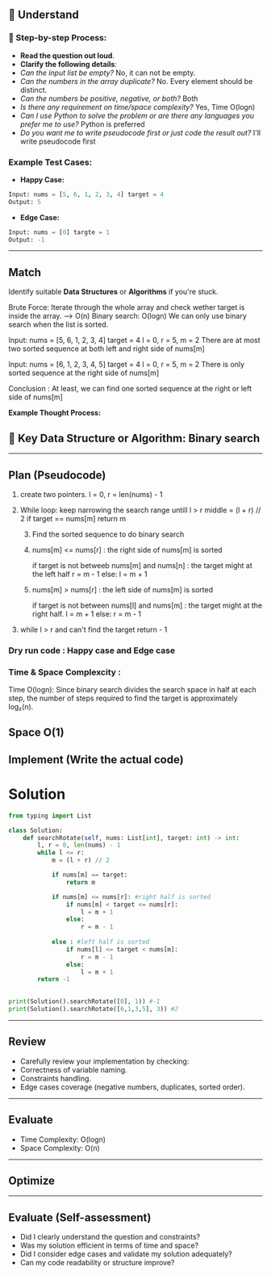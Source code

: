 ## 📖 Understand

### 📌 Step-by-step Process:

- **Read the question out loud**.
- **Clarify the following details**:
 - _Can the input list be empty?_ No, it can not be empty.
 - _Can the numbers in the array duplicate?_ No. Every element should be distinct.
 - _Can the numbers be positive, negative, or both?_ Both
 - _Is there any requirement on time/space complexity?_ Yes, Time O(logn) 
 - _Can I use Python to solve the problem or are there any languages you prefer me to use?_ Python is preferred
 - _Do you want me to write pseudocode first or just code the result out?_ I'll write pseudocode first

### Example Test Cases:

- **Happy Case:**
 ```python
 Input: nums = [5, 6, 1, 2, 3, 4] target = 4 
 Output: 5
 ```

- **Edge Case:**
 ```python
 Input: nums = [0] targte = 1
 Output: -1 
 ```

---

## Match

Identify suitable **Data Structures** or **Algorithms** if you're stuck.

Brute Force: Iterate through the whole array and check wether target is inside the array. --> O(n)
Binary search: O(logn) We can only use binary search when the list is sorted.

Input: nums = [5, 6, 1, 2, 3, 4] target = 4 
 l = 0, r = 5, m = 2 
 There are at most two sorted sequence at both left and right side of nums[m]

 Input: nums = [6, 1, 2, 3, 4, 5] target = 4 
 l = 0, r = 5, m = 2 
 There is only sorted sequence at the right side of nums[m]

 Conclusion : At least, we can find one sorted sequence at the right or left side of nums[m]


**Example Thought Process:**

## 🔑 Key Data Structure or Algorithm: Binary search

---

## Plan (Pseudocode)

 1. create two pointers. l = 0, r = len(nums) - 1 
 2. While loop: keep narrowing the search range untill l > r 
    middle = (l + r) // 2 
    if target == nums[m] return m

    3. Find the sorted sequence to do binary search

    4. nums[m] <= nums[r] : the right side of nums[m] is sorted

        if target is not betweeb nums[m] and nums[n] : the target might at the left half r = m - 1 
        else: l = m + 1 

    5. nums[m] > nums[r] : the left side of nums[m] is sorted 

        if target is not between nums[l] and nums[m] : the target might at the right half. l = m + 1 
        else: r = m - 1 

3. while l > r and can't find the target 
return - 1 


### Dry run code : Happy case and Edge case 
### Time & Space Complexcity : 
Time O(logn): Since binary search divides the search space in half at each step, the number of steps required to find the target is approximately log₂(n).

Space O(1)
---

## Implement (Write the actual code)

# Solution 

```python
from typing import List

class Solution:
    def searchRotate(self, nums: List[int], target: int) -> int:
        l, r = 0, len(nums) - 1 
        while l <= r:
            m = (l + r) // 2 

            if nums[m] == target:
                return m

            if nums[m] <= nums[r]: #right half is sorted 
                if nums[m] < target <= nums[r]:
                    l = m + 1 
                else:
                    r = m - 1 
            
            else : #left half is sorted 
                if nums[l] <= target < nums[m]:
                    r = m - 1 
                else: 
                    l = m + 1 
        return -1 
    

print(Solution().searchRotate([0], 1)) #-1
print(Solution().searchRotate([6,1,3,5], 3)) #2

```

---

## Review

- Carefully review your implementation by checking:
 - Correctness of variable naming.
 - Constraints handling.
 - Edge cases coverage (negative numbers, duplicates, sorted order).

---

## Evaluate

- Time Complexity: O(logn)
- Space Complexity: O(n)

---

## Optimize

---

## Evaluate (Self-assessment)

- Did I clearly understand the question and constraints?
- Was my solution efficient in terms of time and space?
- Did I consider edge cases and validate my solution adequately?
- Can my code readability or structure improve?

